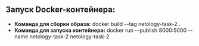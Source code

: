 ## Запуск Docker-контейнера:

- <b>Команда для сборки образа:</b> docker build --tag netology-task-2 .
- <b>Команда для запуска контейнера:</b> docker run --publish 8000:5000 --name netology-task-2 netology-task-2